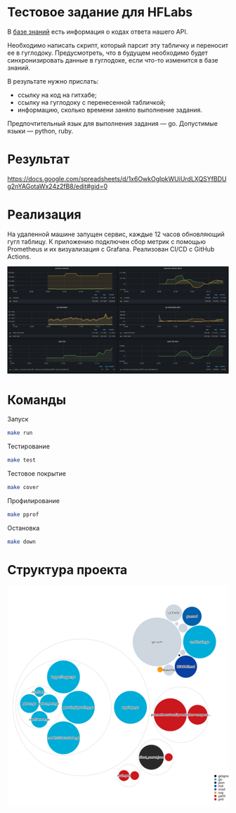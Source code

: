 # Тестовое задание для HFLabs

В [базе знаний](https://docs.google.com/document/d/1w4wTqvP4coGwCKstok9A1uo40ToYfxJD7aCBXV9RTB8/edit) есть информация о кодах ответа нашего API.

Необходимо написать скрипт, который парсит эту табличку и переносит ее в гуглодоку. Предусмотреть, что в будущем необходимо будет синхронизировать данные в гуглодоке, если что-то изменится в базе знаний.

В результате нужно прислать:
* ссылку на код на гитхабе;
* ссылку на гуглодоку с перенесенной табличкой;
* информацию, сколько времени заняло выполнение задания.

Предпочтительный язык для выполнения задания — go. Допустимые языки — python, ruby.


# Результат

https://docs.google.com/spreadsheets/d/1x6OwkOgIpkWUiUrdLXQSYfBDUg2nYAGotaWx24z2fB8/edit#gid=0

# Реализация

На удаленной машине запущен сервис, каждые 12 часов обновляющий гугл таблицу. К приложению подключен сбор метрик с помощью Prometheus и их визуализация c Grafana. Реализован CI/CD с GitHub Actions.

<a><img alt="screenshot" src="screenshot.png"></img></a>

# Команды

Запуск

```bash
make run
```

Тестирование
```bash
make test
```

Тестовое покрытие
```bash
make cover
```

Профилирование
```bash
make pprof
```

Остановка
```bash
make down
```

# Структура проекта

<a><img alt="screenshot2" src="diagram.svg"><a>
